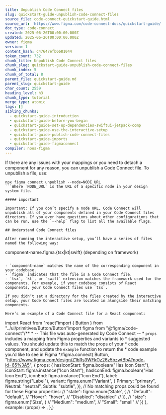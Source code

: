 ```yaml
---
title: Unpublish Code Connect files
slug: quickstart-guide-unpublish-code-connect-files
source_file: code-connect-quickstart-guide.html
source_url: 'https://www.figma.com/code-connect-docs/quickstart-guide/'
doc_type: code-connect
created: 2025-06-26T00:00:00.000Z
updated: 2025-06-26T00:00:00.000Z
owner: figma
version: 1
content_hash: c47647efb6681044
token_count: 732
chunk_title: Unpublish Code Connect files
chunk_slug: quickstart-guide-unpublish-code-connect-files
chunk_index: 5
chunk_of_total: 8
parent_file: quickstart-guide.md
parent_slug: quickstart-guide
char_count: 2559
heading_level: h3
chunk_type: tutorial
merge_type: atomic
tags: []
sibling_chunks:
  - quickstart-guide-introduction
  - quickstart-guide-before-you-begin
  - quickstart-guide-set-up-dependencies-swiftui-jetpack-comp
  - quickstart-guide-use-the-interactive-setup
  - quickstart-guide-publish-code-connect-files
  - quickstart-guide-imports
  - quickstart-guide-figmaconnect
compiler: noos-figma
---
```


If there are any issues with your mappings or you need to detach a component for any reason, you can unpublish a Code Connect file. To unpublish a file, use:

```
npx figma connect unpublish --node=NODE_URL
```Where `NODE_URL` is the URL of a specific node in your design system file.

##### important

Important: If you don’t specify a node URL, Code Connect will unpublish all of your components defined in your Code Connect files directory. If you ever have questions about other configurations that can be run, use the `--help` flag to list all the available flags.

## Understand Code Connect files

After running the interactive setup, you’ll have a series of files named the following way:

```
component-name.figma.{tsx|kt|swift} (depending on framework)
```Where:

- `component-name` matches the name of the corresponding component in your codebase.
- `figma` indicates that the file is a Code Connect file.
- `tsx`, `kt`, or `swift` extension matches the framework used for the components. For example, if your codebase consists of React components, your Code Connect files use `tsx`.

If you didn’t set a directory for the files created by the interactive setup, your Code Connect files are located in alongside their matching components.

Here’s an example of a Code Connect file for a React component:

```
import React from "react"import { Button } from "../ui/primitives/Button/Button"import figma from "@figma/code-connect"/** * -- This file was auto-generated by Code Connect -- * `props` includes a mapping from Figma properties and variants to * suggested values. You should update this to match the props of your * code component, and update the `example` function to return the * code example you'd like to see in Figma */figma.connect( Button, "https://www.figma.com/design/Z1bRs3WFkOz26z5bzwtBbA?node-id=65%3A5", { props: { hasIconStart: figma.boolean("Has Icon Start"), iconStart: figma.instance("Icon Start"), hasIconEnd: figma.boolean("Has Icon End"), iconEnd: figma.instance("Icon End"), label: figma.string("Label"), variant: figma.enum("Variant", { Primary: "primary", Neutral: "neutral", Subtle: "subtle", }), // No matching props could be found for these Figma properties: // "state": figma.enum('State', { // "Default": "default", // "Hover": "hover", // "Disabled": "disabled" // }), // "size": figma.enum('Size', { // "Medium": "medium", // "Small": "small" // }) }, example: (props) => , },)
```This file was created by the interactive setup, using your choice for property mapping. The file includes the following sections:
